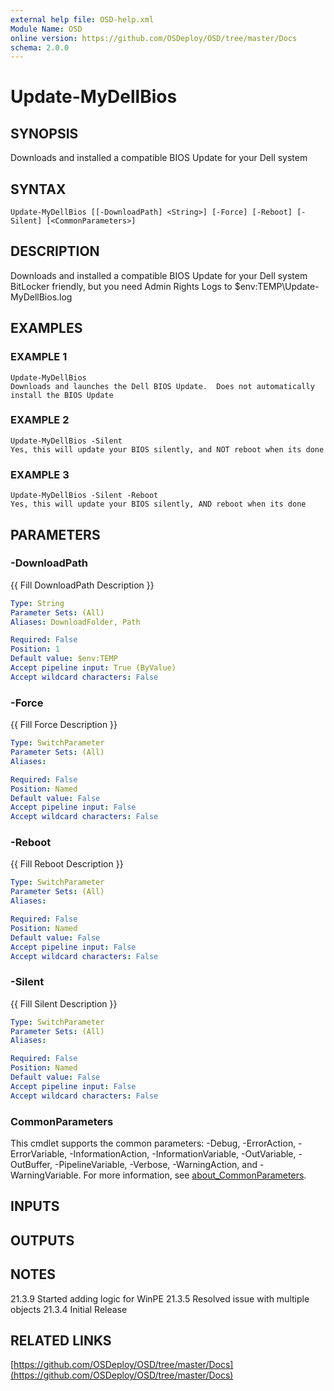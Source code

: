 ```yaml
---
external help file: OSD-help.xml
Module Name: OSD
online version: https://github.com/OSDeploy/OSD/tree/master/Docs
schema: 2.0.0
---
```


# Update-MyDellBios

## SYNOPSIS
Downloads and installed a compatible BIOS Update for your Dell system

## SYNTAX

```
Update-MyDellBios [[-DownloadPath] <String>] [-Force] [-Reboot] [-Silent] [<CommonParameters>]
```

## DESCRIPTION
Downloads and installed a compatible BIOS Update for your Dell system
BitLocker friendly, but you need Admin Rights
Logs to $env:TEMP\Update-MyDellBios.log

## EXAMPLES

### EXAMPLE 1
```
Update-MyDellBios
Downloads and launches the Dell BIOS Update.  Does not automatically install the BIOS Update
```

### EXAMPLE 2
```
Update-MyDellBios -Silent
Yes, this will update your BIOS silently, and NOT reboot when its done
```

### EXAMPLE 3
```
Update-MyDellBios -Silent -Reboot
Yes, this will update your BIOS silently, AND reboot when its done
```

## PARAMETERS

### -DownloadPath
{{ Fill DownloadPath Description }}

```yaml
Type: String
Parameter Sets: (All)
Aliases: DownloadFolder, Path

Required: False
Position: 1
Default value: $env:TEMP
Accept pipeline input: True (ByValue)
Accept wildcard characters: False
```

### -Force
{{ Fill Force Description }}

```yaml
Type: SwitchParameter
Parameter Sets: (All)
Aliases:

Required: False
Position: Named
Default value: False
Accept pipeline input: False
Accept wildcard characters: False
```

### -Reboot
{{ Fill Reboot Description }}

```yaml
Type: SwitchParameter
Parameter Sets: (All)
Aliases:

Required: False
Position: Named
Default value: False
Accept pipeline input: False
Accept wildcard characters: False
```

### -Silent
{{ Fill Silent Description }}

```yaml
Type: SwitchParameter
Parameter Sets: (All)
Aliases:

Required: False
Position: Named
Default value: False
Accept pipeline input: False
Accept wildcard characters: False
```

### CommonParameters
This cmdlet supports the common parameters: -Debug, -ErrorAction, -ErrorVariable, -InformationAction, -InformationVariable, -OutVariable, -OutBuffer, -PipelineVariable, -Verbose, -WarningAction, and -WarningVariable. For more information, see [about_CommonParameters](http://go.microsoft.com/fwlink/?LinkID=113216).

## INPUTS

## OUTPUTS

## NOTES
21.3.9  Started adding logic for WinPE
21.3.5  Resolved issue with multiple objects
21.3.4  Initial Release

## RELATED LINKS

[https://github.com/OSDeploy/OSD/tree/master/Docs](https://github.com/OSDeploy/OSD/tree/master/Docs)

